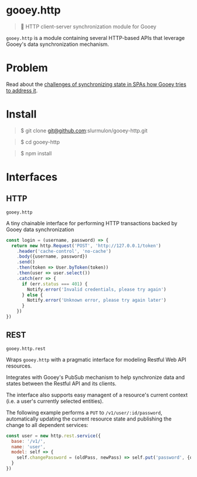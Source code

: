 # gooey.http

> :cactus: HTTP client-server synchronization module for Gooey

`gooey.http` is a module containing several HTTP-based APIs that leverage Gooey's data synchronization mechanism.

# Problem

Read about the [challenges of synchronizing state in SPAs how Gooey tries to address it](https://github.com/slurmulon/gooey#concrete).

# Install

  > $ git clone git@github.com:slurmulon/gooey-http.git

  > $ cd gooey-http

  > $ npm install

# Interfaces

## HTTP

`gooey.http`

A tiny chainable interface for performing HTTP transactions backed by Gooey data synchronization

```js
const login = (username, password) => {
  return new http.Request('POST', 'http://127.0.0.1/token')
    .header('cache-control', 'no-cache')
    .body({username, password})
    .send()
    .then(token => User.byToken(token))
    .then(user => user.select())
    .catch(err => {
      if (err.status === 401) {
        Notify.error('Invalid credentials, please try again')
      } else {
        Notify.error('Unknown error, please try again later')
      }
    })
})
```

## REST

`gooey.http.rest`

Wraps `gooey.http` with a pragmatic interface for modeling Restful Web API resources.

Integrates with Gooey's PubSub mechanism to help synchronize data and states between the Restful API and its clients.

The interface also supports easy managent of a resource's current context (i.e. a user's currently selected entities).

The following example performs a `PUT` to `/v1/user/:id/password`, automatically updating
the current resource state and publishing the change to all dependent services:

```js
const user = new http.rest.service({
  base: '/v1/',
  name: 'user',
  model: self => {
    self.changePassword = (oldPass, newPass) => self.put('password', {oldPass, newPass})
  }
})
```

